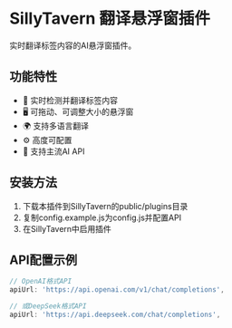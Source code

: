 # SillyTavern 翻译悬浮窗插件

实时翻译<char>标签内容的AI悬浮窗插件。

## 功能特性
- 🎯 实时检测并翻译<char>标签内容
- 🖥️ 可拖动、可调整大小的悬浮窗
- 🌍 支持多语言翻译
- ⚙️ 高度可配置
- 🔌 支持主流AI API

## 安装方法
1. 下载本插件到SillyTavern的public/plugins目录
2. 复制config.example.js为config.js并配置API
3. 在SillyTavern中启用插件

## API配置示例
```javascript
// OpenAI格式API
apiUrl: 'https://api.openai.com/v1/chat/completions',

// 或DeepSeek格式API  
apiUrl: 'https://api.deepseek.com/chat/completions',
